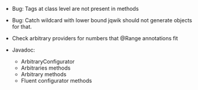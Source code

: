 - Bug: Tags at class level are not present in methods

- Bug: Catch wildcard with lower bound
  jqwik should not generate objects for that.

- Check arbitrary providers for numbers that @Range annotations fit

- Javadoc:
  - ArbitraryConfigurator
  - Arbitraries methods
  - Arbitrary methods
  - Fluent configurator methods
